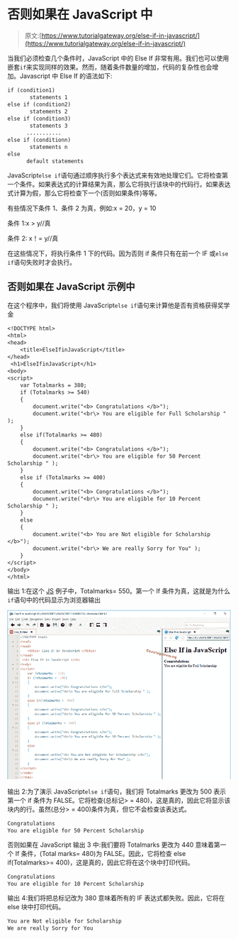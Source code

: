 # 否则如果在 JavaScript 中

> 原文:[https://www.tutorialgateway.org/else-if-in-javascript/](https://www.tutorialgateway.org/else-if-in-javascript/)

当我们必须检查几个条件时，JavaScript 中的 Else If 非常有用。我们也可以使用嵌套`if`来实现同样的效果。然而，随着条件数量的增加，代码的复杂性也会增加。Javascript 中 Else If 的语法如下:

```
if (condition1)
       statements 1
else if (condition2)
       statements 2
else if (condition3)
       statements 3
      ...........
else if (conditionn)
       statements n
else
      default statements
```

JavaScript`else if`语句通过顺序执行多个表达式来有效地处理它们。它将检查第一个条件。如果表达式的计算结果为真，那么它将执行该块中的代码行。如果表达式计算为假，那么它将检查下一个(否则如果条件)等等。

有些情况下条件 1、条件 2 为真，例如:x = 20，y = 10

条件 1:x > y//真

条件 2: x！= y//真

在这些情况下，将执行条件 1 下的代码。因为否则 if 条件只有在前一个 IF 或`else if`语句失败时才会执行。

## 否则如果在 JavaScript 示例中

在这个程序中，我们将使用 JavaScript`else if`语句来计算他是否有资格获得奖学金

```
<!DOCTYPE html>
<html>
<head>
    <title>ElseIfinJavaScript</title>
</head>
 <h1>ElseIfinJavaScript</h1>
<body>
<script>
    var Totalmarks = 380;
    if (Totalmarks >= 540)
    {
        document.write("<b> Congratulations </b>"); 
        document.write("<br\> You are eligible for Full Scholarship " ); 
    }
    else if(Totalmarks >= 480)
    {
        document.write("<b> Congratulations </b>"); 
        document.write("<br\> You are eligible for 50 Percent Scholarship " ); 
    }
    else if (Totalmarks >= 400)
    {
        document.write("<b> Congratulations </b>"); 
        document.write("<br\> You are eligible for 10 Percent Scholarship " ); 
    }
    else
    {
        document.write("<b> You are Not eligible for Scholarship </b>");
        document.write("<br\> We are really Sorry for You" );    
    }
</script>
</body>
</html>
```

输出 1:在这个 [JS](https://www.tutorialgateway.org/javascript/) 例子中，Totalmarks= 550。第一个 If 条件为真，这就是为什么`if`语句中的代码显示为浏览器输出

![Else If in JavaScript 1](img/a7db2f7ee2f460c449797f14744822af.png)

输出 2:为了演示 JavaScript`else if`语句，我们将 Totalmarks 更改为 500 表示第一个 if 条件为 FALSE。它将检查(总标记> = 480)，这是真的，因此它将显示该块内的行。虽然(总分> = 400)条件为真，但它不会检查该表达式。

```
Congratulations
You are eligible for 50 Percent Scholarship
```

否则如果在 JavaScript 输出 3 中:我们要将 Totalmarks 更改为 440 意味着第一个 If 条件，(Total marks= 480)为 FALSE。因此，它将检查 else if(Totalmarks>= 400)，这是真的，因此它将在这个块中打印代码。

```
Congratulations
You are eligible for 10 Percent Scholarship
```

输出 4:我们将把总标记改为 380 意味着所有的 IF 表达式都失败。因此，它将在 else 块中打印代码。

```
You are Not eligible for Scholarship
We are really Sorry for You
```